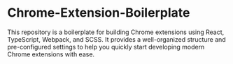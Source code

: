 # Chrome-Extension-Boilerplate
This repository is a boilerplate for building Chrome extensions using React, TypeScript, Webpack, and SCSS. It provides a well-organized structure and pre-configured settings to help you quickly start developing modern Chrome extensions with ease.
